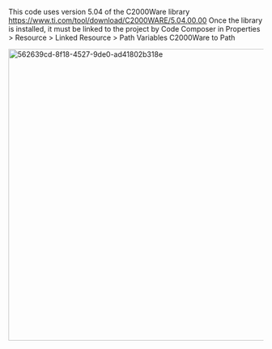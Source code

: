 This code uses version 5.04 of the C2000Ware library https://www.ti.com/tool/download/C2000WARE/5.04.00.00 Once the library is installed, it must be linked to the project by Code Composer in Properties > Resource > Linked Resource > Path Variables C2000Ware to Path 

<img width="1103" height="575" alt="562639cd-8f18-4527-9de0-ad41802b318e" src="https://github.com/user-attachments/assets/715d5f9f-71eb-464d-9efe-179ef9aad144" />
